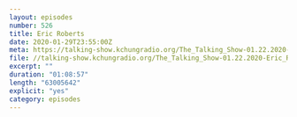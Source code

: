 ```yaml
---
layout: episodes
number: 526
title: Eric Roberts
date: 2020-01-29T23:55:00Z
meta: https://talking-show.kchungradio.org/The_Talking_Show-01.22.2020-Eric_Roberts.mp3
file: //talking-show.kchungradio.org/The_Talking_Show-01.22.2020-Eric_Roberts.mp3
excerpt: ""
duration: "01:08:57"
length: "63005642"
explicit: "yes"
category: episodes
---
```

